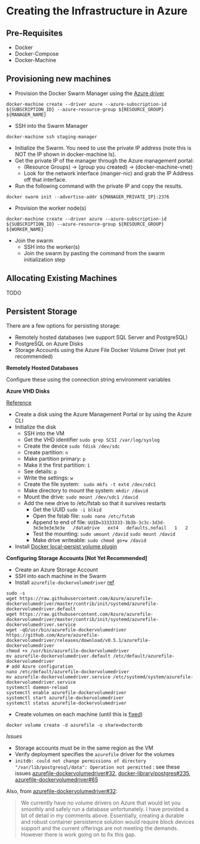 # Creating the Infrastructure in Azure

## Pre-Requisites

- Docker
- Docker-Compose
- Docker-Machine

## Provisioning new machines

- Provision the Docker Swarm Manager using the [Azure driver](https://docs.docker.com/machine/drivers/azure/)

```
docker-machine create --driver azure --azure-subscription-id ${SUBSCRIPTION_ID} --azure-resource-group ${RESOURCE_GROUP} ${MANAGER_NAME}
```

- SSH into the Swarm Manager

```
docker-machine ssh staging-manager
```

- Initialize the Swarm. You need to use the private IP address (note this is NOT the IP shown in docker-machine ls). 
 - Get the private IP of the manager through the Azure management portal: 
   - (Resource Groups) -> (group you created) -> (docker-machine-vnet)
   - Look for the network interface (manger-nic) and grab the IP Address off that interface.
 - Run the following command with the private IP and copy the results.

```
docker swarm init --advertise-addr ${MANAGER_PRIVATE_IP}:2376
```


- Provision the worker node(s)

```
docker-machine create --driver azure --azure-subscription-id ${SUBSCRIPTION_ID} --azure-resource-group ${RESOURCE_GROUP} ${WORKER_NAME}
```

- Join the swarm
  - SSH into the worker(s)
  - Join the swarm by pasting the command from the swarm initialization step

## Allocating Existing Machines 

TODO

## Persistent Storage

There are a few options for persisting storage:

- Remotely hosted databases (we support SQL Server and PostgreSQL)
- PostgreSQL on Azure Disks
- Storage Accounts using the Azure File Docker Volume Driver (not yet recommended)

**Remotely Hosted Databases**

Configure these using the connection string environment variables

**Azure VHD Disks**

[Reference](https://docs.microsoft.com/en-us/azure/virtual-machines/virtual-machines-linux-classic-attach-disk)

- Create a disk using the Azure Management Portal or by using the Azure CLI
- Initialize the disk
  - SSH into the VM
  - Get the VHD identifier `sudo grep SCSI /var/log/syslog`
  - Create the device `sudo fdisk /dev/sdc`
  - Create partition: `n`
  - Make partition primary: `p`
  - Make it the first partition: `1`
  - See details: `p`
  - Write the settings: `w`
  - Create the file system: ` sudo mkfs -t ext4 /dev/sdc1`
  - Make directory to mount the system: `mkdir /david`
  - Mount the drive: `sudo mount /dev/sdc1 /david`
  - Add the new drive to /etc/fstab so that it survives restarts
    - Get the UUID `sudo -i blkid`
    - Open the fstab file: `sudo nano /etc/fstab`
    - Append to end of file: `UUID=33333333-3b3b-3c3c-3d3d-3e3e3e3e3e3e   /datadrive   ext4   defaults,nofail   1   2`
    - Test the mounting: `sudo umount /david` `sudo mount /david`
    - Make drive writeable: `sudo chmod go+w /david`
- Install [Docker local-persist volume plugin](https://github.com/CWSpear/local-persist)

**Configuring Storage Accounts [Not Yet Recommended]**

- Create an Azure Storage Account
- SSH into each machine in the Swarm
- Install `azurefile-dockervolumedriver` [ref](https://github.com/Azure/azurefile-dockervolumedriver/blob/master/contrib/init/systemd/README.md)
```
sudo -s
wget https://raw.githubusercontent.com/Azure/azurefile-dockervolumedriver/master/contrib/init/systemd/azurefile-dockervolumedriver.default
wget https://raw.githubusercontent.com/Azure/azurefile-dockervolumedriver/master/contrib/init/systemd/azurefile-dockervolumedriver.service
wget -qO/usr/bin/azurefile-dockervolumedriver https://github.com/Azure/azurefile-dockervolumedriver/releases/download/v0.5.1/azurefile-dockervolumedriver
chmod +x /usr/bin/azurefile-dockervolumedriver
mv azurefile-dockervolumedriver.default /etc/default/azurefile-dockervolumedriver
# add Azure configuration
nano /etc/default/azurefile-dockervolumedriver
mv azurefile-dockervolumedriver.service /etc/systemd/system/azurefile-dockervolumedriver.service
systemctl daemon-reload
systemctl enable azurefile-dockervolumedriver
systemctl start azurefile-dockervolumedriver
systemctl status azurefile-dockervolumedriver
```
- Create volumes on each machine (until this is [fixed](https://github.com/Azure/azurefile-dockervolumedriver/issues/81))
```
docker volume create -d azurefile -o share=doctordb
```

_Issues_

- Storage accounts must be in the same region as the VM
- Verify deployment specifies the `azurefile` driver for the volumes
- `initdb: could not change permissions of directory "/var/lib/postgresql/data": Operation not permitted` : see these issues [azurefile-dockervolumedriver#32](https://github.com/Azure/azurefile-dockervolumedriver/issues/32), [docker-library/postgres#235](https://github.com/docker-library/postgres/issues/235), [azurefile-dockervolumedriver#65](https://github.com/Azure/azurefile-dockervolumedriver/issues/65)

Also, from [azurefile-dockervolumedriver#32](https://github.com/Azure/azurefile-dockervolumedriver/issues/32#issuecomment-227664566):

> We currently have no volume drivers on Azure that would let you smoothly and safely run a database unfortunately. I have provided a bit of detail in my comments above. Essentially, creating a durable and robust container persistence solution would require block devices support and the current offerings are not meeting the demands. However there is work going on to fix this gap.
 
